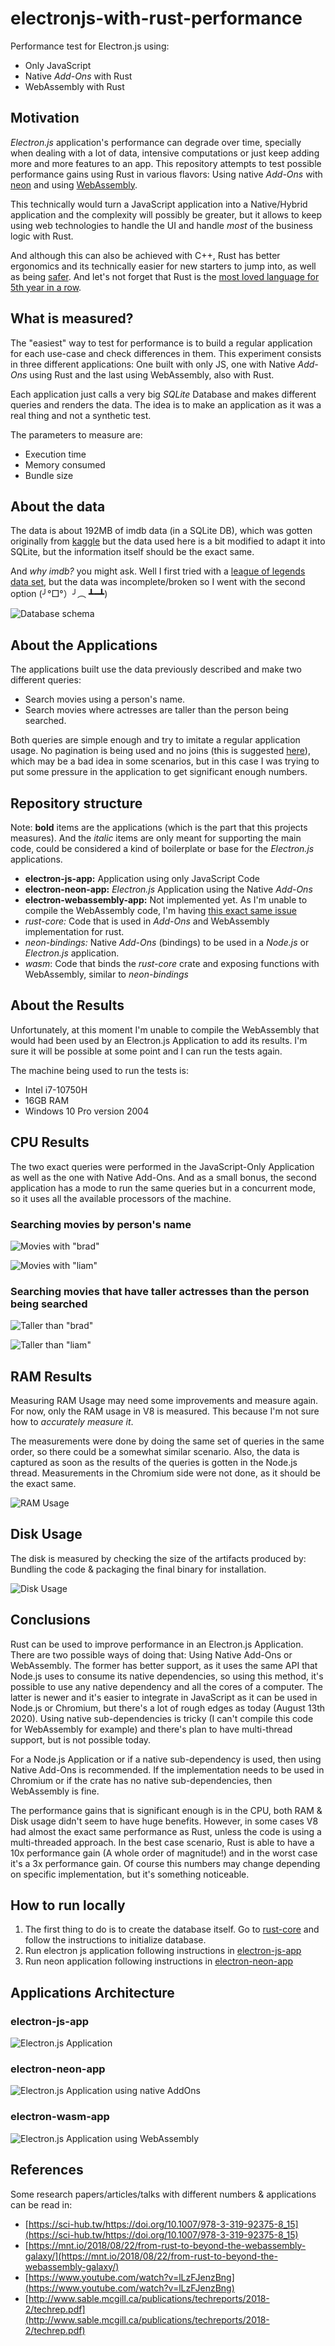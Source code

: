 # electronjs-with-rust-performance

Performance test for Electron.js using:

-   Only JavaScript
-   Native _Add-Ons_ with Rust
-   WebAssembly with Rust

## Motivation

_Electron.js_ application's performance can degrade over time, specially when dealing with a lot of
data, intensive computations or just keep adding more and more features to an app. This repository
attempts to test possible performance gains using Rust in various flavors: Using native _Add-Ons_
with [neon](https://neon-bindings.com/) and using [WebAssembly](https://webassembly.org/).

This technically would turn a JavaScript application into a Native/Hybrid application and the
complexity will possibly be greater, but it allows to keep using web technologies to handle the UI
and handle _most_ of the business logic with Rust.

And although this can also be achieved with C++, Rust has better ergonomics and its technically
easier for new starters to jump into, as well as being
[safer](https://msrc-blog.microsoft.com/2019/07/22/why-rust-for-safe-systems-programming/). And
let's not forget that Rust is the
[most loved language for 5th year in a row](https://insights.stackoverflow.com/survey/2020#most-loved-dreaded-and-wanted).

## What is measured?

The "easiest" way to test for performance is to build a regular application for each use-case and
check differences in them. This experiment consists in three different applications: One built with
only JS, one with Native _Add-Ons_ using Rust and the last using WebAssembly, also with Rust.

Each application just calls a very big _SQLite_ Database and makes different queries and renders the
data. The idea is to make an application as it was a real thing and not a synthetic test.

The parameters to measure are:

-   Execution time
-   Memory consumed
-   Bundle size

## About the data

The data is about 192MB of imdb data (in a SQLite DB), which was gotten originally from
[kaggle](https://www.kaggle.com/stefanoleone992/imdb-extensive-dataset) but the data used here
is a bit modified to adapt it into SQLite, but the information itself should be the exact same.

And _why imdb?_ you might ask. Well I first tried with a
[league of legends data set](https://www.kaggle.com/paololol/league-of-legends-ranked-matches), but
the data was incomplete/broken so I went with the second option (╯°□°）╯︵ ┻━┻)

![Database schema](./svg/db.svg)

## About the Applications

The applications built use the data previously described and make two different queries:

-   Search movies using a person's name.
-   Search movies where actresses are taller than the person being searched.

Both queries are simple enough and try to imitate a regular application usage. No pagination is
being used and no joins (this is suggested
[here](https://github.com/petehunt/rowrm#why-cant-i-do-joins)), which may be a bad idea in some
scenarios, but in this case I was trying to put some pressure in the application to get significant
enough numbers.

## Repository structure

Note: **bold** items are the applications (which is the part that this projects measures). And the
_italic_ items are only meant for supporting the main code, could be considered a kind of
boilerplate or base for the _Electron.js_ applications.

-   **electron-js-app:** Application using only JavaScript Code
-   **electron-neon-app:** _Electron.js_ Application using the Native _Add-Ons_
-   **electron-webassembly-app:** Not implemented yet. As I'm unable to compile the WebAssembly
    code, I'm having [this exact same issue](https://stackoverflow.com/questions/58681067/how-can-i-link-a-rust-wasm-application-with-libpq-via-wasm-pack)
-   _rust-core:_ Code that is used in _Add-Ons_ and WebAssembly implementation for rust.
-   _neon-bindings:_ Native _Add-Ons_ (bindings) to be used in a _Node.js_ or _Electron.js_
    application.
-   _wasm_: Code that binds the _rust-core_ crate and exposing functions with WebAssembly, similar
    to _neon-bindings_

## About the Results

Unfortunately, at this moment I'm unable to compile the WebAssembly that would had been used by
an Electron.js Application to add its results. I'm sure it will be possible at some point and I
can run the tests again.

The machine being used to run the tests is:

-   Intel i7-10750H
-   16GB RAM
-   Windows 10 Pro version 2004

## CPU Results

The two exact queries were performed in the JavaScript-Only Application as well as the one with
Native Add-Ons. And as a small bonus, the second application has a mode to run the same queries but
in a concurrent mode, so it uses all the available processors of the machine.

### Searching movies by person's name

![Movies with "brad"](./svg/movies-with-brad.svg)

![Movies with "liam"](./svg/movies-with-liam.svg)

### Searching movies that have taller actresses than the person being searched

![Taller than "brad"](./svg/taller-actress-than-brad.svg)

![Taller than "liam"](./svg/taller-actress-than-liam.svg)

## RAM Results

Measuring RAM Usage may need some improvements and measure again. For now, only the RAM usage in
V8 is measured. This because I'm not sure how to _accurately measure it_.

The measurements were done by doing the same set of queries in the same order, so there could be a
somewhat similar scenario. Also, the data is captured as soon as the results of the queries is
gotten in the Node.js thread. Measurements in the Chromium side were not done, as it should be the
exact same.

![RAM Usage](./svg/ram-usage.svg)

## Disk Usage

The disk is measured by checking the size of the artifacts produced by: Bundling the code &
packaging the final binary for installation.

![Disk Usage](./svg/disk-usage.svg)

## Conclusions

Rust can be used to improve performance in an Electron.js Application. There are two possible ways
of doing that: Using Native Add-Ons or WebAssembly. The former has better support, as it uses the
same API that Node.js uses to consume its native dependencies, so using this method, it's possible
to use any native dependency and all the cores of a computer. The latter is newer and it's easier
to integrate in JavaScript as it can be used in Node.js or Chromium, but there's a lot of rough
edges as today (August 13th 2020). Using native sub-dependencies is tricky (I can't compile this
code for WebAssembly for example) and there's plan to have multi-thread support, but is not possible
today.

For a Node.js Application or if a native sub-dependency is used, then using Native Add-Ons is
recommended. If the implementation needs to be used in Chromium or if the crate has no
native sub-dependencies, then WebAssembly is fine.

The performance gains that is significant enough is in the CPU, both RAM & Disk usage didn't seem
to have huge benefits. However, in some cases V8 had almost the exact same performance as Rust,
unless the code is using a multi-threaded approach. In the best case scenario, Rust is able to have
a 10x performance gain (A whole order of magnitude!) and in the worst case it's a 3x performance
gain. Of course this numbers may change depending on specific implementation, but it's something
noticeable.

## How to run locally

1.  The first thing to do is to create the database itself. Go to [rust-core](./rust-core) and
    follow the instructions to initialize database.
1.  Run electron js application following instructions in [electron-js-app](./electron-js-app)
1.  Run neon application following instructions in [electron-neon-app](./electron-neon-app)

## Applications Architecture

### electron-js-app

![Electron.js Application](./svg/electron-js-app.svg)

### electron-neon-app

![Electron.js Application using native AddOns](./svg/electron-neon-app.svg)

### electron-wasm-app

![Electron.js Application using WebAssembly](./svg/electron-wasm-app.svg)

## References

Some research papers/articles/talks with different numbers & applications can be read in:

-   [https://sci-hub.tw/https://doi.org/10.1007/978-3-319-92375-8_15](https://sci-hub.tw/https://doi.org/10.1007/978-3-319-92375-8_15)
-   [https://mnt.io/2018/08/22/from-rust-to-beyond-the-webassembly-galaxy/](https://mnt.io/2018/08/22/from-rust-to-beyond-the-webassembly-galaxy/)
-   [https://www.youtube.com/watch?v=lLzFJenzBng](https://www.youtube.com/watch?v=lLzFJenzBng)
-   [http://www.sable.mcgill.ca/publications/techreports/2018-2/techrep.pdf](http://www.sable.mcgill.ca/publications/techreports/2018-2/techrep.pdf)
